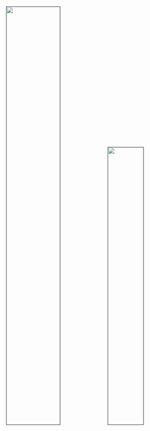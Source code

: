 [<img src="https://github-readme-streak-stats.herokuapp.com/?user=Brodwolf&theme=dark&hide_border=false" width="54%"/>]()
[<img src="https://github-readme-stats-sigma-five.vercel.app/api/top-langs/?username=Brodwolf&theme=dark&hide_border=false&include_all_commits=true&count_private=true&layout=compact" width="44%"/>]()